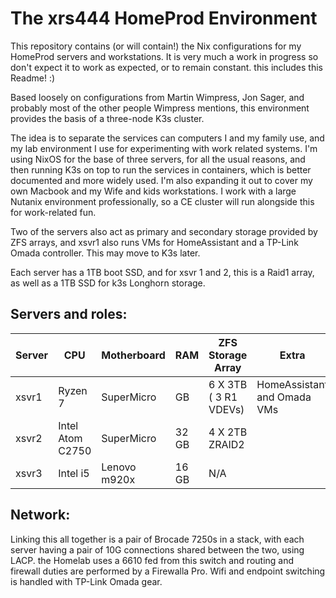 # The xrs444 HomeProd Environment

This repository contains (or will contain!) the Nix configurations for my HomeProd servers and workstations. It is very much a work in progress so don't expect it to work as expected, or to remain constant. this includes this Readme! :) 

Based loosely on configurations from Martin Wimpress, Jon Sager, and probably most of the other people Wimpress mentions, this environment provides the basis of a three-node K3s cluster.

The idea is to separate the services can computers I and my family use, and my lab environment I use for experimenting with work related systems. I'm using NixOS for the base of three servers, for all the usual reasons, and then running K3s on top to run the services in containers, which is better documented and more widely used. I'm also expanding it out to cover my own Macbook and my Wife and kids workstations. I work with a large Nutanix environment professionally, so a CE cluster will run alongside this for work-related fun.

Two of the servers also act as primary and secondary storage provided by ZFS arrays, and xsvr1 also runs VMs for HomeAssistant and a TP-Link Omada controller. This may move to K3s later.

Each server has a 1TB boot SSD, and for xsvr 1 and 2, this is a Raid1 array, as well as a 1TB SSD for k3s Longhorn storage.

## Servers and roles:

| Server | CPU | Motherboard | RAM | ZFS Storage Array | Extra |
|--------|-----|-------------|-----|-------------------|-------|
| xsvr1 | Ryzen 7 | SuperMicro | GB | 6 X 3TB ( 3 R1 VDEVs) | HomeAssistant and Omada VMs |
| xsvr2 | Intel Atom C2750 | SuperMicro| 32 GB | 4 X 2TB ZRAID2 | |
| xsvr3 | Intel i5 | Lenovo m920x | 16 GB | N/A | |

## Network:

Linking this all together is a pair of Brocade 7250s in a stack, with each server having a pair of 10G connections shared between the two, using LACP. the Homelab uses a 6610 fed from this switch and routing and firewall duties are performed by a Firewalla Pro. Wifi and endpoint switching is handled with TP-Link Omada gear.  


